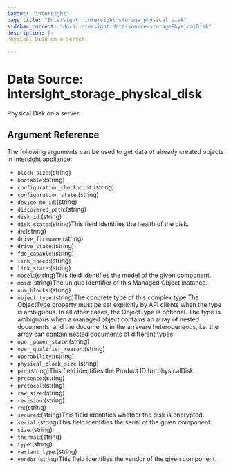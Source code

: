 ```yaml
---
layout: "intersight"
page_title: "Intersight: intersight_storage_physical_disk"
sidebar_current: "docs-intersight-data-source-storagePhysicalDisk"
description: |-
Physical Disk on a server.

---
```


# Data Source: intersight_storage_physical_disk
Physical Disk on a server.

## Argument Reference
The following arguments can be used to get data of already created objects in Intersight appliance:
* `block_size`:(string)
* `bootable`:(string)
* `configuration_checkpoint`:(string)
* `configuration_state`:(string)
* `device_mo_id`:(string)
* `discovered_path`:(string)
* `disk_id`:(string)
* `disk_state`:(string)This field identifies the health of the disk.
* `dn`:(string)
* `drive_firmware`:(string)
* `drive_state`:(string)
* `fde_capable`:(string)
* `link_speed`:(string)
* `link_state`:(string)
* `model`:(string)This field identifies the model of the given component.
* `moid`:(string)The unique identifier of this Managed Object instance.
* `num_blocks`:(string)
* `object_type`:(string)The concrete type of this complex type.The ObjectType property must be set explicitly by API clients when the type is ambiguous. In all other cases, the ObjectType is optional. The type is ambiguous when a managed object contains an array of nested documents, and the documents in the arrayare heterogeneous, i.e. the array can contain nested documents of different types.
* `oper_power_state`:(string)
* `oper_qualifier_reason`:(string)
* `operability`:(string)
* `physical_block_size`:(string)
* `pid`:(string)This field identifies the Product ID for physicalDisk.
* `presence`:(string)
* `protocol`:(string)
* `raw_size`:(string)
* `revision`:(string)
* `rn`:(string)
* `secured`:(string)This field identifies whether the disk is encrypted.
* `serial`:(string)This field identifies the serial of the given component.
* `size`:(string)
* `thermal`:(string)
* `type`:(string)
* `variant_type`:(string)
* `vendor`:(string)This field identifies the vendor of the given component.
